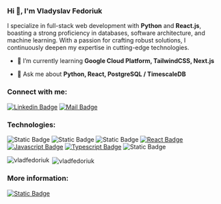 <h3 align="left">Hi 👋, I'm Vladyslav Fedoriuk</h1>
<p align="left">I specialize in full-stack web development with <b>Python</b> and <b>React.js</b>, boasting a strong proficiency in databases, software architecture, and machine learning. With a passion for crafting robust solutions, I continuously deepen my expertise in cutting-edge technologies.</p>

- 🌱 I’m currently learning **Google Cloud Platform, TailwindCSS, Next.js**

- 💬 Ask me about **Python, React, PostgreSQL / TimescaleDB**

<h3 align="left">Connect with me:</h3>

[![Linkedin Badge](https://img.shields.io/badge/-Vladyslav_Fedoriuk-0e76a8?style=flat&labelColor=0e76a8&logo=linkedin&logoColor=white)](https://www.linkedin.com/in/vladyslav-fedoriuk-1bb40a214/) [![Mail Badge](https://img.shields.io/badge/-Vladyslav_Fedoriuk-c0392b?style=flat&labelColor=c0392b&logo=gmail&logoColor=white)](mailto:vlad.fedoriuk2000@gmail.com)


<h3 align="left">Technologies:</h3>

![Static Badge](https://img.shields.io/badge/Python-%2300695f?style=for-the-badge&logo=python&labelColor=black) ![Static Badge](https://img.shields.io/badge/Django-%23009688?style=for-the-badge&logo=django&labelColor=black) ![Static Badge](https://img.shields.io/badge/FastAPI-%2333ab9f?style=for-the-badge&logo=fastapi&labelColor=black) [![React Badge](https://img.shields.io/badge/-React-61DBFB?style=for-the-badge&labelColor=black&logo=react&logoColor=61DBFB)](#) [![Javascript Badge](https://img.shields.io/badge/-Javascript-F0DB4F?style=for-the-badge&labelColor=black&logo=javascript&logoColor=F0DB4F)](#) [![Typescript Badge](https://img.shields.io/badge/-Typescript-007acc?style=for-the-badge&labelColor=black&logo=typescript&logoColor=007acc)](#)
![Static Badge](https://img.shields.io/badge/PostgreSQL-%231c54b2?style=for-the-badge&logo=postgresql&labelColor=%23eeeeee)


<p><img align="left" src="https://github-readme-stats.vercel.app/api/top-langs?username=vladfedoriuk&show_icons=true&locale=en&layout=compact" alt="vladfedoriuk" /></p>

<p>&nbsp;<img align="center" src="https://github-readme-stats.vercel.app/api?username=vladfedoriuk&show_icons=true&locale=en" alt="vladfedoriuk" /></p>

<h3 align="left">More information:</h3>

[![Static Badge](https://img.shields.io/badge/%20Download_my_resume-%23eceff1?style=social&logo=googledocs&labelColor=%23eceff1)](https://github.com/vladfedoriuk/vladfedoriuk/files/14828575/Vladyslav_Fedoriuk_resume.pdf)
